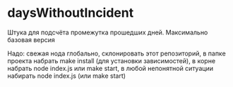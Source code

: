 # daysWithoutIncident

Штука для подсчёта промежутка прошедших дней. Максимально базовая версия

Надо:
свежая нода глобально,
склонировать этот репозиторий,
в папке проекта набрать make install (для установки зависимостей),
в корне набрать node index.js или make start,
в любой непонятной ситуации набирать node index.js (или make start)
